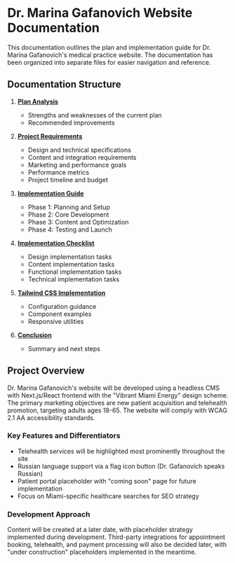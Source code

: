 # Dr. Marina Gafanovich Website Documentation

This documentation outlines the plan and implementation guide for Dr. Marina Gafanovich's medical practice website. The documentation has been organized into separate files for easier navigation and reference.

## Documentation Structure

1. **[Plan Analysis](01-plan-analysis.md)**
   - Strengths and weaknesses of the current plan
   - Recommended improvements

2. **[Project Requirements](02-project-requirements.md)**
   - Design and technical specifications
   - Content and integration requirements
   - Marketing and performance goals
   - Performance metrics
   - Project timeline and budget

3. **[Implementation Guide](03-implementation-guide.md)**
   - Phase 1: Planning and Setup
   - Phase 2: Core Development
   - Phase 3: Content and Optimization
   - Phase 4: Testing and Launch

4. **[Implementation Checklist](04-implementation-checklist.md)**
   - Design implementation tasks
   - Content implementation tasks
   - Functional implementation tasks
   - Technical implementation tasks

5. **[Tailwind CSS Implementation](05-tailwind-implementation.md)**
   - Configuration guidance
   - Component examples
   - Responsive utilities

6. **[Conclusion](06-conclusion.md)**
   - Summary and next steps

## Project Overview

Dr. Marina Gafanovich's website will be developed using a headless CMS with Next.js/React frontend with the "Vibrant Miami Energy" design scheme. The primary marketing objectives are new patient acquisition and telehealth promotion, targeting adults ages 18-65. The website will comply with WCAG 2.1 AA accessibility standards.

### Key Features and Differentiators
- Telehealth services will be highlighted most prominently throughout the site
- Russian language support via a flag icon button (Dr. Gafanovich speaks Russian)
- Patient portal placeholder with "coming soon" page for future implementation
- Focus on Miami-specific healthcare searches for SEO strategy

### Development Approach
Content will be created at a later date, with placeholder strategy implemented during development. Third-party integrations for appointment booking, telehealth, and payment processing will also be decided later, with "under construction" placeholders implemented in the meantime. 